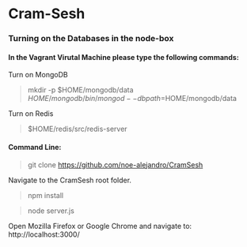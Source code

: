 Cram-Sesh
=========
### Turning on the Databases in the node-box <br>
#### In the Vagrant Virutal Machine please type the following commands:
Turn on MongoDB <br>
> mkdir -p $HOME/mongodb/data <br>
> $HOME/mongodb/bin/mongod --dbpath=$HOME/mongodb/data

Turn on Redis <br>
> $HOME/redis/src/redis-server

#### Command Line:
> git clone https://github.com/noe-alejandro/CramSesh <br>

Navigate to the CramSesh root folder.

> npm install

> node server.js

Open Mozilla Firefox or Google Chrome and navigate to: <br>
http://localhost:3000/

